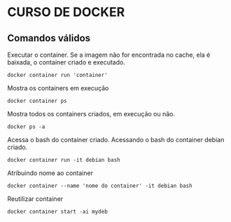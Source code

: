 # CURSO DE DOCKER

## Comandos válidos

Executar o container. Se a imagem não for encontrada no cache, ela é baixada, o container criado e executado.

    docker container run 'container'

Mostra os containers em execução

    docker container ps

Mostra todos os containers criados, em execução ou não.

    docker ps -a

Acessa o bash do container criado. Acessando o bash do container debian criado.

    docker container run -it debian bash

Atribuindo nome ao container

    docker container --name 'nome do container' -it debian bash

Reutilizar container

    docker container start -ai mydeb